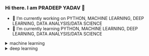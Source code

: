 ### Hi there. I am PRADEEP YADAV 👋

- 🔭 I’m currently working on PYTHON, MACHINE LEARNING, DEEP LEARNING, DATA ANALYSIS/DATA SCIENCE
- 🌱 I’m currently learning PYTHON, MACHINE LEARNING, DEEP LEARNING, DATA ANALYSIS/DATA SCIENCE

<!--
**pradeep-dsml/pradeep-dsml** is a ✨ _special_ ✨ repository because its `README.md` (this file) appears on your GitHub profile.

Here are some ideas to get you started:

- 🔭 I’m currently working on ...
- 🌱 I’m currently learning ...
- 👯 I’m looking to collaborate on ...
- 🤔 I’m looking for help with ...
- 💬 Ask me about ...
- 📫 How to reach me: ...
- 😄 Pronouns: ...
- ⚡ Fun fact: ...
-->

<details>
  <summary>machine learning</summary>
  <ul><details>
        <summary>classification</summary>
      </details>
  </ul>
  <ul><details>
        <summary>regression</summary>
      </details>
  </ul>
  </details>
  
  
  <details>
  <summary>deep learning</summary>
  <ul><details>
        <summary>CNN</summary>
      </details>
  </ul>
  <ul><details>
        <summary>RNN</summary>
      </details>
  </ul>
  </details>
